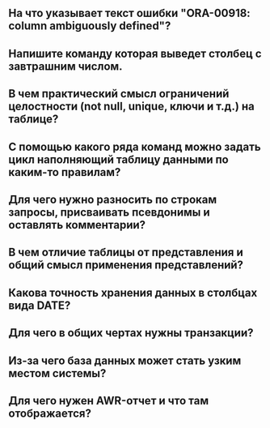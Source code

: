 ## На что указывает текст ошибки "ORA-00918: column ambiguously defined"?
## Напишите команду которая выведет столбец с завтрашним числом.
## В чем практический смысл ограничений целостности (not null, unique, ключи и т.д.) на таблице?
## С помощью какого ряда команд можно задать цикл наполняющий таблицу данными по каким-то правилам?
## Для чего нужно разносить по строкам запросы, присваивать псевдонимы и оставлять комментарии?
## В чем отличие таблицы от представления и общий смысл применения представлений?
## Какова точность хранения данных в столбцах вида DATE?
## Для чего в общих чертах нужны транзакции?
## Из-за чего база данных может стать узким местом системы?
## Для чего нужен AWR-отчет и что там отображается?